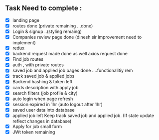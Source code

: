 ## Task Need to complete :

- [x] landing page
- [x] routes done (private remaining  ...done)
- [x] Login & signup ..(styling remaing)
- [x] Companies review page done (dinesh sir improvement need to implement)
- [x] redux
- [x] backend request made done as well axios request done
- [x] Find job routes
- [x] auth , with private routes
- [x] saved job and applied job pages done ....functionalitiy rem
- [x] track saved job & applied jobs
- [x] Backend hashing & token left
- [x] cards description with apply job
- [x] search filters (job profile & city)
- [x] auto login when page refresh
- [x] session expired in 1hr (auto logout after 1hr)
- [x] saved user data into database
- [x] applied job left Keep track saved job and applied job. (If state update reflect changes in database)
- [x] Apply for job small form
- [x] JWt token remaining

